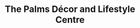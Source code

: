 ---
title: "The Palms Décor and Lifestyle Centre"
url: /cape-town/the-palms-decor-and-lifestyle-centre/
shop: mall
---